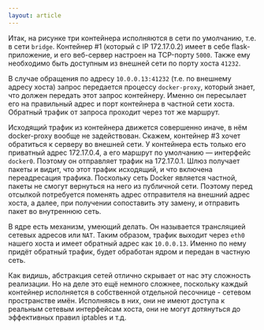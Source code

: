 ```yaml
---
layout: article
---
```


Итак, на рисунке три контейнера исполняются в сети по умолчанию, т.е. в сети `bridge`. Контейнер #1 (который с IP 172.17.0.2) имеет в себе flask-приложение, и его веб-сервер настроен на TCP-порту `5000`. Также ему необходимо быть доступным из внешней сети по порту хоста `41232`. 

В случае обращения по адресу `10.0.0.13:41232` (т.е. по внешнему адресу хоста) запрос передается процессу `docker-proxy`, который знает, что должен передать этот запрос контейнеру. Именно он пересылает его на правильный адрес и порт контейнера в частной сети хоста. Обратный трафик от запроса проходит через тот же маршрут.

Исходящий трафик из контейнера движется совершенно иначе, в нём docker-proxy вообще не задействован. Скажем, контейнер #3 хочет обратиться к серверу во внешней сети. У контейнера есть только его приватный адрес 172.17.0.4, а его маршрут по умолчанию — интерфейс `docker0`. Поэтому он отправляет трафик на 172.17.0.1. Шлюз получает пакеты и видит, что этот трафик исходящий, и что включена переадресация трафика. Поскольку сеть Docker является частной, пакеты не смогут вернуться на него из публичной сети. Поэтому перед отсылкой потребуется поменять адрес отправителя на внешний адрес хоста, а далее, при получении сопоставить эту замену, и отправить пакет во внутреннюю сеть. 

В ядре есть механизм, умеющий делать. Он называется трансляцией сетевых адресов или `NAT`. Таким образом, трафик выходит через `eth0` нашего хоста и имеет обратный адрес как `10.0.0.13`. Именно по нему придёт обратный трафик, будет обработан ядром и передан в частную сеть.

Как видишь, абстракция сетей отлично скрывает от нас эту сложность реализации. Но на деле это ещё немного сложнее, поскольку каждый контейнер исполняется в собственной отдельной песочнице - сетевом пространстве имён. Исполняясь в них, они не имеют доступа к реальным сетевым интерфейсам хоста, они не могут дотянуться до эффективных правил iptables и т.д.
